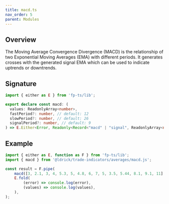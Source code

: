 ```yaml
---
title: macd.ts
nav_order: 5
parent: Modules
---
```


## Overview

The Moving Average Convergence Divergence (MACD) is the relationship of two Exponential Moving Averages (EMA) with different periods. It generates crosses with the generated signal EMA which can be used to indicate uptrends or downtrends.

## Signature

```typescript
import { either as E } from 'fp-ts/lib';

export declare const macd: (
  values: ReadonlyArray<number>,
  fastPeriod?: number, // default: 12
  slowPeriod?: number, // default: 26
  signalPeriod?: number, // default: 9
) => E.Either<Error, Readonly<Record<"macd" | "signal", ReadonlyArray<number | null>>>;
```

## Example

```typescript
import { either as E, function as F } from 'fp-ts/lib';
import { macd } from '@ldrick/trade-indicators/averages/macd.js';

const result = F.pipe(
	macd([3, 2.1, 3, 4, 5.3, 5, 4.8, 6, 7, 5, 3.5, 5.44, 8.1, 9.1, 11], 4, 5, 3),
	E.fold(
		(error) => console.log(error),
		(values) => console.log(values),
	),
);
```
